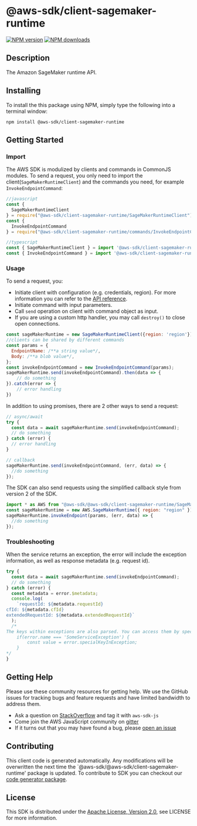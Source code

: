 # @aws-sdk/client-sagemaker-runtime

[![NPM version](https://img.shields.io/npm/v/@aws-sdk/client-sagemaker-runtime/preview.svg)](https://www.npmjs.com/package/@aws-sdk/client-sagemaker-runtime)
[![NPM downloads](https://img.shields.io/npm/dm/@aws-sdk/client-sagemaker-runtime.svg)](https://www.npmjs.com/package/@aws-sdk/client-sagemaker-runtime)

## Description

<p> The Amazon SageMaker runtime API. </p>

## Installing

To install the this package using NPM, simply type the following into a terminal window:

```
npm install @aws-sdk/client-sagemaker-runtime
```

## Getting Started

### Import

The AWS SDK is modulized by clients and commands in CommonJS modules. To send a request, you only need to import the client(`SageMakerRuntimeClient`) and the commands you need, for example `InvokeEndpointCommand`:

```javascript
//javascript
const {
  SageMakerRuntimeClient
} = require("@aws-sdk/client-sagemaker-runtime/SageMakerRuntimeClient");
const {
  InvokeEndpointCommand
} = require("@aws-sdk/client-sagemaker-runtime/commands/InvokeEndpointCommand");
```

```javascript
//typescript
const { SageMakerRuntimeClient } = import '@aws-sdk/client-sagemaker-runtime/SageMakerRuntimeClient';
const { InvokeEndpointCommand } = import '@aws-sdk/client-sagemaker-runtime/commands/InvokeEndpointCommand';
```

### Usage

To send a request, you:

- Initiate client with configuration (e.g. credentials, region). For more information you can refer to the [API reference][].
- Initiate command with input parameters.
- Call `send` operation on client with command object as input.
- If you are using a custom http handler, you may call `destroy()` to close open connections.

```javascript
const sageMakerRuntime = new SageMakerRuntimeClient({region: 'region'});
//clients can be shared by different commands
const params = {
  EndpointName: /**a string value*/,
  Body: /**a blob value*/,
};
const invokeEndpointCommand = new InvokeEndpointCommand(params);
sageMakerRuntime.send(invokeEndpointCommand).then(data => {
    // do something
}).catch(error => {
    // error handling
})
```

In addition to using promises, there are 2 other ways to send a request:

```javascript
// async/await
try {
  const data = await sageMakerRuntime.send(invokeEndpointCommand);
  // do something
} catch (error) {
  // error handling
}
```

```javascript
// callback
sageMakerRuntime.send(invokeEndpointCommand, (err, data) => {
  //do something
});
```

The SDK can also send requests using the simplified callback style from version 2 of the SDK.

```javascript
import * as AWS from "@aws-sdk/@aws-sdk/client-sagemaker-runtime/SageMakerRuntime";
const sageMakerRuntime = new AWS.SageMakerRuntime({ region: "region" });
sageMakerRuntime.invokeEndpoint(params, (err, data) => {
  //do something
});
```

### Troubleshooting

When the service returns an exception, the error will include the exception information, as well as response metadata (e.g. request id).

```javascript
try {
  const data = await sageMakerRuntime.send(invokeEndpointCommand);
  // do something
} catch (error) {
  const metadata = error.$metadata;
  console.log(
    `requestId: ${metadata.requestId}
cfId: ${metadata.cfId}
extendedRequestId: ${metadata.extendedRequestId}`
  );
  /*
The keys within exceptions are also parsed. You can access them by specifying exception names:
    if(error.name === 'SomeServiceException') {
        const value = error.specialKeyInException;
    }
*/
}
```

## Getting Help

Please use these community resources for getting help. We use the GitHub issues for tracking bugs and feature requests and have limited bandwidth to address them.

- Ask a question on [StackOverflow](https://stackoverflow.com/questions/tagged/aws-sdk-js) and tag it with `aws-sdk-js`
- Come join the AWS JavaScript community on [gitter](https://gitter.im/aws/aws-sdk-js-v3)
- If it turns out that you may have found a bug, please [open an issue](https://github.com/aws/aws-sdk-js-v3/issues)

## Contributing

This client code is generated automatically. Any modifications will be overwritten the next time the `@aws-sdk/@aws-sdk/client-sagemaker-runtime' package is updated. To contribute to SDK you can checkout our [code generator package][].

## License

This SDK is distributed under the
[Apache License, Version 2.0](http://www.apache.org/licenses/LICENSE-2.0),
see LICENSE for more information.

[code generator package]: https://github.com/aws/aws-sdk-js-v3/tree/master/packages/service-types-generator
[api reference]: https://docs.aws.amazon.com/AWSJavaScriptSDK/latest/
